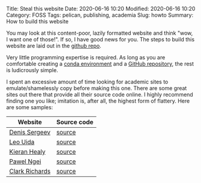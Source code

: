 Title: Steal this website
Date: 2020-06-16 10:20
Modified: 2020-06-16 10:20
Category: FOSS
Tags: pelican, publishing, academia
Slug: howto
Summary: How to build this website

You may look at this content-poor, lazily formatted website and think "wow, I want one of those!". If so, I have good news for you. The steps to build this website are laid out in the [github repo](https://github.com/callumrollo/callumrollo.github.io).

Very little programming expertise is required. As long as you are comfortable creating a [conda environment](https://docs.conda.io/projects/conda/en/latest/user-guide/tasks/manage-environments.html) and a [GitHub repository](https://help.github.com/en/enterprise/2.14/user/articles/create-a-repo), the rest is ludicrously simple. 

I spent an excessive amount of time looking for academic sites to emulate/shamelessly copy before making this one. There are some great sites out there that provide all their source code online. I highly recommend finding one you like; imitation is, after all, the highest form of flattery. Here are some samples:

|Website| Source code|
|---------|----------|
|[Denis Sergeev](https://dennissergeev.github.io/) |[source](https://github.com/dennissergeev/dennissergeev.github.io)|
|[Leo Uida](https://www.leouieda.com/)|[source](https://github.com/leouieda/website)|
|[Kieran Healy](https://kieranhealy.org/)|[source](https://github.com/kjhealy/kieranhealy.hugo/)|
|[Pawel Ngei](https://alxd.org/pages/about.html#about) |[source](https://github.com/pawelngei/alxd.org) | 
| [Clark Richards](https://clarkrichards.org/) | [source](https://github.com/richardsc/richardsc.github.io) |
